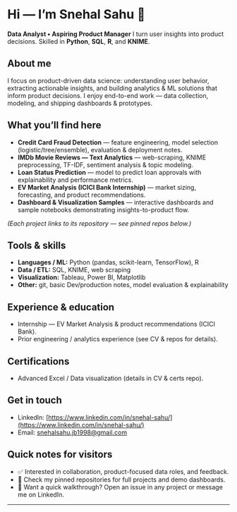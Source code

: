 # Hi — I’m Snehal Sahu 👋

**Data Analyst • Aspiring Product Manager**
I turn user insights into product decisions. Skilled in **Python**, **SQL**, **R**, and **KNIME**.

## About me

I focus on product-driven data science: understanding user behavior, extracting actionable insights, and building analytics & ML solutions that inform product decisions. I enjoy end-to-end work — data collection, modeling, and shipping dashboards & prototypes.

## What you’ll find here

* **Credit Card Fraud Detection** — feature engineering, model selection (logistic/tree/ensemble), evaluation & deployment notes.
* **IMDb Movie Reviews — Text Analytics** — web-scraping, KNIME preprocessing, TF-IDF, sentiment analysis & topic modeling.
* **Loan Status Prediction** — model to predict loan approvals with explainability and performance metrics.
* **EV Market Analysis (ICICI Bank Internship)** — market sizing, forecasting, and product recommendations.
* **Dashboard & Visualization Samples** — interactive dashboards and sample notebooks demonstrating insights-to-product flow.

*(Each project links to its repository — see pinned repos below.)*

## Tools & skills

* **Languages / ML:** Python (pandas, scikit-learn, TensorFlow), R
* **Data / ETL:** SQL, KNIME, web scraping
* **Visualization:** Tableau, Power BI, Matplotlib
* **Other:** git, basic Dev/production notes, model evaluation & explainability

## Experience & education

* Internship — EV Market Analysis & product recommendations (ICICI Bank).
* Prior engineering / analytics experience (see CV & repos for details).

## Certifications

* Advanced Excel / Data visualization (details in CV & certs repo).

## Get in touch

* LinkedIn: [https://www.linkedin.com/in/snehal-sahu/](https://www.linkedin.com/in/snehal-sahu/)
* Email: [snehalsahu.jb1998@gmail.com](mailto:snehalsahu.jb1998@gmail.com)

## Quick notes for visitors

* ✅ Interested in collaboration, product-focused data roles, and feedback.
* 📌 Check my pinned repositories for full projects and demo dashboards.
* 🚀 Want a quick walkthrough? Open an issue in any project or message me on LinkedIn.

---



